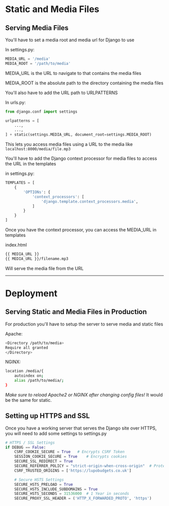 # Static and Media Files

## Serving Media Files
You'll have to set a media root and media url for Django to use

In settings.py:
````python
MEDIA_URL = '/media'
MEDIA_ROOT = '/path/to/media'
````

MEDIA_URL is the URL to navigate to that contains the media files

MEDIA_ROOT is the absolute path to the directory containing the media files

You'll also have to add the URL path to URLPATTERNS

In urls.py:
````python
from django.conf import settings

urlpatterns = [
    ...,
    ...,
] + static(settings.MEDIA_URL, document_root=settings.MEDIA_ROOT)
````

This lets you access media files using a URL to the media like `localhost:8000/media/file.mp3`

You'll have to add the Django context processor for media files to access the URL in the templates

in settings.py:
````python
TEMPLATES = [
    {
        'OPTIONs': {
            'context_processors': [
                'django.template.context_processors.media',
            ]
        }
    }
]
````

Once you have the context processor, you can access the MEDIA_URL in templates

index.html
````html
{{ MEDIA_URL }}
{{ MEDIA_URL }}/filename.mp3
````
Will serve the media file from the URL

- - - -

# Deployment
## Serving Static and Media Files in Production
For production you'll have to setup the server to serve media and static files

Apache:
````bash
<Directory /path/to/media>
Require all granted
</Directory>
````

NGINX:
````bash
location /media/{
    autoindex on;
    alias /path/to/media/;
}
````
*Make sure to reload Apache2 or NGINX after changing config files!*
It would be the same for static.

## Setting up HTTPS and SSL
Once you have a working server that serves the Django site over HTTPS, you will need to add some settings to settings.py

````python
# HTTPS / SSL Settings
if DEBUG == False:
    CSRF_COOKIE_SECURE = True   # Encrypts CSRF Token
    SESSION_COOKIE_SECURE = True    # Encrypts cookies
    SECURE_SSL_REDIRECT = True
    SECURE_REFERRER_POLICY = "strict-origin-when-cross-origin"  # Protects against attacks
    CSRF_TRUSTED_ORIGINS = ['https://lupobudgets.co.uk']

    # Secure HSTS Settings
    SECURE_HSTS_PRELOAD = True
    SECURE_HSTS_INCLUDE_SUBDOMAINS = True
    SECURE_HSTS_SECONDS = 31536000  # 1 Year in seconds
    SECURE_PROXY_SSL_HEADER = ('HTTP_X_FORWARDED_PROTO', 'https')
````